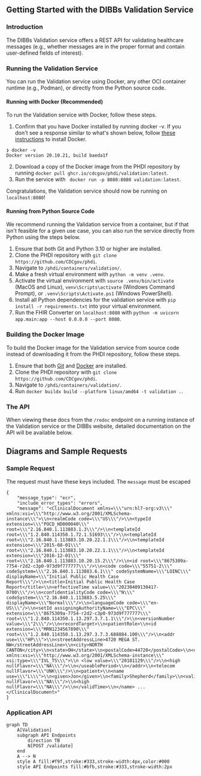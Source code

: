 ## Getting Started with the DIBBs Validation Service

### Introduction
The DIBBs Validation service offers a REST API for validating healthcare messages (e.g., whether  messages are in the proper format and contain user-defined fields of interest).

### Running the Validation Service

You can run the Validation service using Docker, any other OCI container runtime (e.g., Podman), or directly from the Python source code. 

#### Running with Docker (Recommended)

To run the Validation service with Docker, follow these steps.
1. Confirm that you have Docker installed by running docker -v. If you don't see a response similar to what's shown below, follow [these instructions](https://docs.docker.com/get-docker/) to install Docker.
```
❯ docker -v
Docker version 20.10.21, build baeda1f
``` 
2. Download a copy of the Docker image from the PHDI repository by running `docker pull ghcr.io/cdcgov/phdi/validation:latest`.
3. Run the service with ` docker run -p 8080:8080 validation:latest`.

Congratulations, the Validation service should now be running on `localhost:8080`! 

#### Running from Python Source Code

We recommend running the Validation service from a container, but if that isn't feasible for a given use case,  you can also run the service directly from Python using the steps below.

1. Ensure that both Git and Python 3.10 or higher are installed.
2. Clone the PHDI repository with `git clone https://github.com/CDCgov/phdi`.
3. Navigate to `/phdi/containers/validation/`.
4. Make a fresh virtual environment with `python -m venv .venv`.
5. Activate the virtual environment with `source .venv/bin/activate` (MacOS and Linux), `venv\Scripts\activate` (Windows Command Prompt), or `.venv\Scripts\Activate.ps1` (Windows PowerShell).
5. Install all Python dependencies for the validation service with `pip install -r requirements.txt` into your virtual environment.
6. Run the FHIR Converter on `localhost:8080` with `python -m uvicorn app.main:app --host 0.0.0.0 --port 8080`. 

### Building the Docker Image

To build the Docker image for the Validation service from source code instead of downloading it from the PHDI repository, follow these steps.
1. Ensure that both [Git](https://git-scm.com/book/en/v2/Getting-Started-Installing-Git) and [Docker](https://docs.docker.com/get-docker/) are installed.
2. Clone the PHDI repository with `git clone https://github.com/CDCgov/phdi`.
3. Navigate to `/phdi/containers/validation/`.
4. Run `docker buildx build --platform linux/amd64 -t validation .`.

### The API 

When viewing these docs from the `/redoc` endpoint on a running instance of the Validation service or the DIBBs website, detailed documentation on the API will be available below.

## Diagrams and Sample Requests

### Sample Request

The request must have these keys included. The `message` must be escaped
```
{
    "message_type": "ecr",
    "include_error_types": "errors",
    "message": "<ClinicalDocument xmlns=\\\"urn:hl7-org:v3\\\" xmlns:xsi=\\\"http://www.w3.org/2001/XMLSchema-instance\\\">\\n<realmCode code=\\\"US\\\"/>\\n<typeId extension=\\\"POCD_HD000040\\\" root=\\\"2.16.840.1.113883.1.3\\\"/>\\n<templateId root=\\\"1.2.840.114350.1.72.1.51693\\\"/>\\n<templateId root=\\\"2.16.840.1.113883.10.20.22.1.1\\\"/>\\n<templateId extension=\\\"2015-08-01\\\" root=\\\"2.16.840.1.113883.10.20.22.1.1\\\"/>\\n<templateId extension=\\\"2016-12-01\\\" root=\\\"2.16.840.1.113883.10.20.15.2\\\"/>\\n<id root=\\\"8675309a-7754-r2d2-c3p0-973d9f777777\\\"/>\\n<code code=\\\"55751-2\\\" codeSystem=\\\"2.16.840.1.113883.6.1\\\" codeSystemName=\\\"LOINC\\\" displayName=\\\"Initial Public Health Case Report\\\"/>\\n<title>Initial Public Health Case Report</title>\\n<effectiveTime value=\\\"20230409130417-0700\\\"/>\\n<confidentialityCode code=\\\"N\\\" codeSystem=\\\"2.16.840.1.113883.5.25\\\" displayName=\\\"Normal\\\"/>\\n<languageCode code=\\\"en-US\\\"/>\\n<setId assigningAuthorityName=\\\"EPC\\\" extension=\\\"8675309a-7754-r2d2-c3p0-973d9f777777\\\" root=\\\"1.2.840.114350.1.13.297.3.7.1.1\\\"/>\\n<versionNumber value=\\\"2\\\"/>\\n<recordTarget>\\n<patientRole>\\n<id extension=\\\"MRN1234567890\\\" root=\\\"1.2.840.114350.1.13.297.3.7.3.688884.100\\\"/>\\n<addr use=\\\"HP\\\">\\n<streetAddressLine>4720 MEGA ST. NW</streetAddressLine>\\n<city>NORTH CANTON</city>\\n<state>OH</state>\\n<postalCode>44720</postalCode>\\n<country>USA</country>\\n<useablePeriod xmlns:xsi=\\\"http://www.w3.org/2001/XMLSchema-instance\\\" xsi:type=\\\"IVL_TS\\\">\\n <low value=\\\"20181129\\\"/>\\n<high nullFlavor=\\\"NA\\\"/>\\n</useablePeriod>\\n</addr>\\n<telecom nullFlavor=\\\"UNK\\\"/>\\n<patient>\\n<name use=\\\"L\\\">\\n<given>Jon</given>\\n<family>Shepherd</family>\\n<validTime>\\n<low nullFlavor=\\\"NA\\\"/>\\n<high nullFlavor=\\\"NA\\\"/>\\n</validTime>\\n</name> ... </ClinicalDocument>"
}
```

### Application API
```mermaid
graph TD
    A[Validation]
    subgraph API Endpoints
        direction TB
        N[POST /validate]
    end
    A --> N
    style A fill:#f9f,stroke:#333,stroke-width:4px,color:#000
    style API Endpoints fill:#bfb,stroke:#333,stroke-width:2px
```
